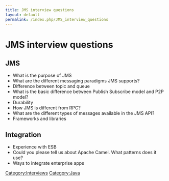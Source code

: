 ```yaml
---
title: JMS interview questions
layout: default
permalink: /index.php/JMS_interview_questions
---
```


# JMS interview questions

## JMS
- What is the purpose of JMS
- What are the different messaging paradigms JMS supports?
- Difference between topic and queue
- What is the basic difference between Publish Subscribe model and P2P model?
- Durability
- How JMS is different from RPC?
- What are the different types of messages available in the JMS API?
- Frameworks and libraries


## Integration
- Experience with ESB
- Could you please tell us about Apache Camel. What patterns does it use?
- Ways to integrate enterprise apps


[Category:Interviews](Category_Interviews)
[Category:Java](Category_Java)